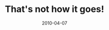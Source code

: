 ---
layout: base.njk
title : 'That&#39;s not how it goes!' 
view_title : 'That&#39;s not how it goes!' 
year : '2010' 
date : '2010-04-07' 
img_file : '/drawing/thatsnothowitgoes.png' 
html_file : 'thatsnothowitgoes' 
next_html : 'whatareyoumadeof.html' 
year_order : '49' 
permalink : "title/{{html_file}}.html"
---